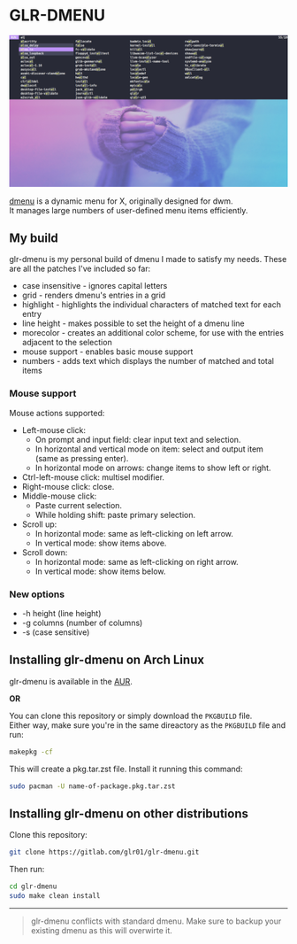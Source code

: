 # GLR-DMENU

![dmenu screenshot](doc/scrot.png)

[dmenu](https://tools.suckless.org/dmenu/) is a dynamic menu for X, originally designed for dwm.\
It manages large numbers of user-defined menu items efficiently.

## My build

glr-dmenu is my personal build of dmenu I made to satisfy my needs. These are all the patches I've included so far:

- case insensitive - ignores capital letters
- grid - renders dmenu's entries in a grid
- highlight - highlights the individual characters of matched text for each entry
- line height - makes possible to set the height of a dmenu line
- morecolor - creates an additional color scheme, for use with the entries adjacent to the selection
- mouse support - enables basic mouse support
- numbers - adds text which displays the number of matched and total items

### Mouse support
Mouse actions supported:

- Left-mouse click:
    - On prompt and input field: clear input text and selection.
    - In horizontal and vertical mode on item: select and output item (same as pressing enter).
    - In horizontal mode on arrows: change items to show left or right.
- Ctrl-left-mouse click: multisel modifier.
- Right-mouse click: close.
- Middle-mouse click:
    - Paste current selection.
    - While holding shift: paste primary selection.
- Scroll up:
    - In horizontal mode: same as left-clicking on left arrow.
    - In vertical mode: show items above.
- Scroll down:
    - In horizontal mode: same as left-clicking on right arrow.
    - In vertical mode: show items below.

### New options

- -h height (line height)
- -g columns (number of columns)
- -s (case sensitive)

## Installing glr-dmenu on Arch Linux

glr-dmenu is available in the [AUR](https://aur.archlinux.org/packages/glr-dmenu-git/).

**OR**

You can clone this repository or simply download the `PKGBUILD` file.\
Either way, make sure you're in the same direactory as the `PKGBUILD` file and run:

```bash
makepkg -cf
```

This will create a pkg.tar.zst file. Install it running this command:

```bash
sudo pacman -U name-of-package.pkg.tar.zst
```

## Installing glr-dmenu on other distributions

Clone this repository:

```bash
git clone https://gitlab.com/glr01/glr-dmenu.git
```

Then run:

```bash
cd glr-dmenu
sudo make clean install
```

---

> glr-dmenu conflicts with standard dmenu. Make sure to backup your existing dmenu as this will overwirte it.
